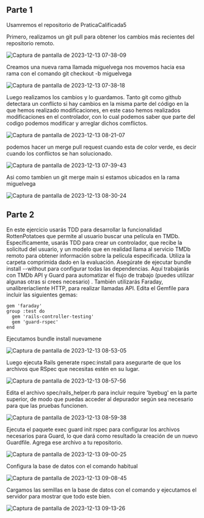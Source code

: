 ## Parte 1 

Usamremos el repositorio de PraticaCalificada5

Primero, realizamos un git pull para obtener los cambios más recientes del repositorio remoto.

![Captura de pantalla de 2023-12-13 07-38-09](https://github.com/miguelvega/ExamenFinal-CC3S2/assets/124398378/e5116743-57c9-4b9d-b9cd-9cb2666bd18c)

Creamos una nueva rama llamada miguelvega nos movemos hacia esa rama con el comando git checkout -b miguelvega 

![Captura de pantalla de 2023-12-13 07-38-18](https://github.com/miguelvega/ExamenFinal-CC3S2/assets/124398378/1096f363-023d-465e-9d3f-a35660e1dcd9)

Luego realizamos los cambios y lo guardamos.
Tanto git como github detectara un conflicto si hay cambios en la misma parte del código en la que hemos realizado modificaciones, en este caso
hemos realizados modificaciones en el controlador, con lo cual podemos saber que parte del codigo podemos modificar y arreglar dichos comflictos.


![Captura de pantalla de 2023-12-13 08-21-07](https://github.com/miguelvega/ExamenFinal-CC3S2/assets/124398378/7a05ef94-f97a-414a-b905-336efae74596)


podemos hacer un merge pull request cuando esta de color verde, es decir cuando los conflictos se han solucionado.


![Captura de pantalla de 2023-12-13 07-39-43](https://github.com/miguelvega/ExamenFinal-CC3S2/assets/124398378/479afcd3-e961-494e-b245-9e4417391fc5)

Asi como tambien un git merge main si estamos ubicados en la rama miguelvega 


![Captura de pantalla de 2023-12-13 08-30-24](https://github.com/miguelvega/ExamenFinal-CC3S2/assets/124398378/3267d236-85c9-4eea-80ce-45bc2583b1a2)


## Parte 2

En  este ejercicio usarás TDD para desarrollar la funcionalidad RottenPotatoes que permite al usuario buscar una película en TMDb. Específicamente, usarás TDD para crear un controlador, que recibe la solicitud del usuario, y un modelo que en realidad llama al servicio TMDb remoto para obtener información sobre la película especificada.
Utiliza la carpeta comprimida dado en la evaluación. 
Asegúrate de ejecutar bundle install --without para configurar todas las dependencias. Aquí trabajarás con TMDb API y Guard para automatizar el flujo de trabajo (puedes utilizar algunas otras si crees necesario) . También utilizarás Faraday, unalibreríacliente HTTP, para realizar llamadas API. Edita el Gemfile para incluir las siguientes gemas:

```
gem 'faraday'  
group :test do
  gem 'rails-controller-testing'
  gem 'guard-rspec'                 
end

```

Ejecutamos bundle install nuevamene

 ![Captura de pantalla de 2023-12-13 08-53-05](https://github.com/miguelvega/ExamenFinal-CC3S2/assets/124398378/c8814240-3d0f-4082-9826-d7075bcf1f19)

Luego ejecuta Rails generate rspec:install para asegurarte de que los archivos que RSpec que necesitas estén en su lugar.

![Captura de pantalla de 2023-12-13 08-57-56](https://github.com/miguelvega/ExamenFinal-CC3S2/assets/124398378/eaa751fd-997a-4e1f-8eaf-27f7f4273520)

Edita el archivo spec/rails_helper.rb para incluir require 'byebug' en la parte superior, de modo que puedas acceder al depurador según sea necesario para que las pruebas funcionen.

![Captura de pantalla de 2023-12-13 08-59-38](https://github.com/miguelvega/ExamenFinal-CC3S2/assets/124398378/bfa74963-e04b-44fd-8dfd-a7fc69689068)

Ejecuta el paquete exec guard init rspec para configurar los archivos necesarios para Guard, lo que dará como resultado la creación de un nuevo Guardfile. Agrega ese archivo a tu repositorio.

![Captura de pantalla de 2023-12-13 09-00-25](https://github.com/miguelvega/ExamenFinal-CC3S2/assets/124398378/2df63d50-84a8-46d0-8714-dab851547d4b)

Configura la base de datos con el comando habitual 

![Captura de pantalla de 2023-12-13 09-08-45](https://github.com/miguelvega/ExamenFinal-CC3S2/assets/124398378/18ed5c79-6b3b-4a70-910d-d396b7d448ef)

Cargamos las semillas en la base de datos con el comando y ejecutamos el servidor para mostrar que todo este bien.


![Captura de pantalla de 2023-12-13 09-13-26](https://github.com/miguelvega/ExamenFinal-CC3S2/assets/124398378/89e34d05-2c8e-46e2-80a4-81e530912a53)



